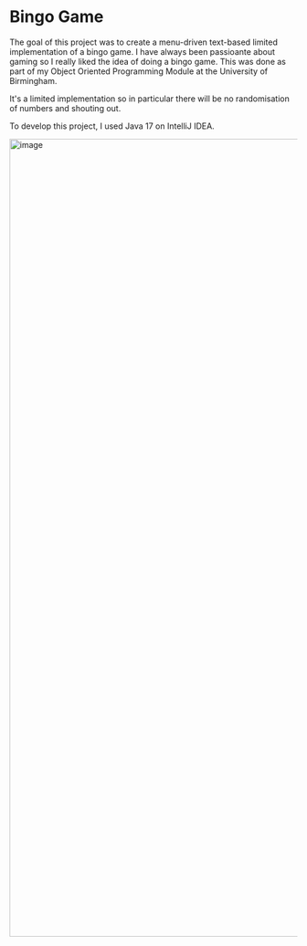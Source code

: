 # Bingo Game

The goal of this project was to create a menu-driven text-based limited implementation of a bingo game. I have always been passioante about gaming so I really liked the idea of doing a bingo game. This was done as part of my Object Oriented Programming Module at the University of Birmingham. 

It's a limited implementation so in particular there will be no randomisation of numbers and shouting out.

To develop this project, I used Java 17 on IntelliJ IDEA.

<img width="1398" alt="image" src="https://user-images.githubusercontent.com/95428540/193943428-a8cea70d-83d8-4dd6-99fb-21127b4f2098.png">
